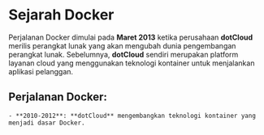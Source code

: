 # Sejarah Docker

Perjalanan Docker dimulai pada **Maret 2013** ketika perusahaan **dotCloud** merilis perangkat lunak yang akan mengubah dunia pengembangan perangkat lunak. 
Sebelumnya, **dotCloud** sendiri merupakan platform layanan cloud yang menggunakan teknologi kontainer untuk menjalankan aplikasi pelanggan.

## **Perjalanan Docker:**
    - **2010-2012**: **dotCloud** mengembangkan teknologi kontainer yang menjadi dasar Docker.